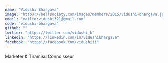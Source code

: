 ```yaml
---
name: "Vidushi Bhargava"
image: "https://bellsociety.com/images/members/2015/vidushi-bhargava.jpg"
email: "mailto:vidushi321@gmail.com"
code: "vidushi-bhargava"
github: ""
twitter: "https://twitter.com/vidushi_b"
linkedin: "https://linkedin.com/in/vidushibhargava"
facebook: "https://facebook.com/vidushiii"
---
```

Marketer & Tiramisu Connoisseur